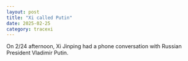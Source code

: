 ```yaml
---
layout: post
title: "Xi called Putin"
date: 2025-02-25
category: tracexi
---
```


On 2/24 afternoon, Xi Jinping had a phone conversation with Russian President Vladimir Putin.
